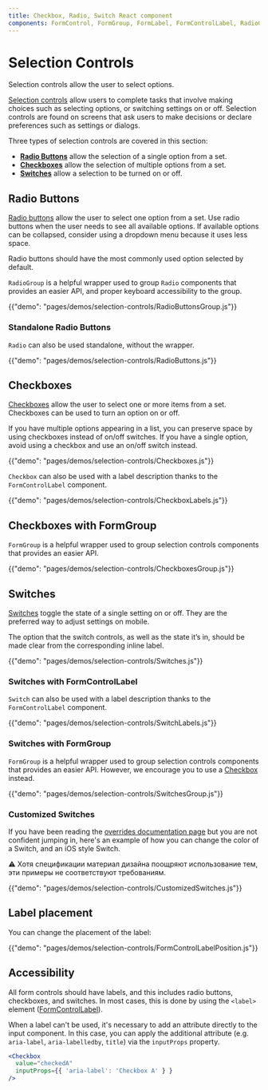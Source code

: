 ```yaml
---
title: Checkbox, Radio, Switch React component
components: FormControl, FormGroup, FormLabel, FormControlLabel, RadioGroup, Checkbox, Radio, Switch
---
```

# Selection Controls

<p class="description">Selection controls allow the user to select options.</p>

[Selection controls](https://material.io/design/components/selection-controls.html) allow users to complete tasks that involve making choices such as selecting options, or switching settings on or off. Selection controls are found on screens that ask users to make decisions or declare preferences such as settings or dialogs.

Three types of selection controls are covered in this section:

- **[Radio Buttons](#radio-buttons)** allow the selection of a single option from a set.
- **[Checkboxes](#checkboxes)** allow the selection of multiple options from a set.
- **[Switches](#switches)** allow a selection to be turned on or off.

## Radio Buttons

[Radio buttons](https://material.io/design/components/selection-controls.html#radio-buttons) allow the user to select one option from a set. Use radio buttons when the user needs to see all available options. If available options can be collapsed, consider using a dropdown menu because it uses less space.

Radio buttons should have the most commonly used option selected by default.

`RadioGroup` is a helpful wrapper used to group `Radio` components that provides an easier API, and proper keyboard accessibility to the group.

{{"demo": "pages/demos/selection-controls/RadioButtonsGroup.js"}}

### Standalone Radio Buttons

`Radio` can also be used standalone, without the wrapper.

{{"demo": "pages/demos/selection-controls/RadioButtons.js"}}

## Checkboxes

[Checkboxes](https://material.io/design/components/selection-controls.html#checkboxes) allow the user to select one or more items from a set. Checkboxes can be used to turn an option on or off.

If you have multiple options appearing in a list, you can preserve space by using checkboxes instead of on/off switches. If you have a single option, avoid using a checkbox and use an on/off switch instead.

{{"demo": "pages/demos/selection-controls/Checkboxes.js"}}

`Checkbox` can also be used with a label description thanks to the `FormControlLabel` component.

{{"demo": "pages/demos/selection-controls/CheckboxLabels.js"}}

## Checkboxes with FormGroup

`FormGroup` is a helpful wrapper used to group selection controls components that provides an easier API.

{{"demo": "pages/demos/selection-controls/CheckboxesGroup.js"}}

## Switches

[Switches](https://material.io/design/components/selection-controls.html#switches) toggle the state of a single setting on or off. They are the preferred way to adjust settings on mobile.

The option that the switch controls, as well as the state it’s in, should be made clear from the corresponding inline label.

{{"demo": "pages/demos/selection-controls/Switches.js"}}

### Switches with FormControlLabel

`Switch` can also be used with a label description thanks to the `FormControlLabel` component.

{{"demo": "pages/demos/selection-controls/SwitchLabels.js"}}

### Switches with FormGroup

`FormGroup` is a helpful wrapper used to group selection controls components that provides an easier API. However, we encourage you to use a [Checkbox](#checkboxes) instead.

{{"demo": "pages/demos/selection-controls/SwitchesGroup.js"}}

### Customized Switches

If you have been reading the [overrides documentation page](/customization/overrides/) but you are not confident jumping in, here's an example of how you can change the color of a Switch, and an iOS style Switch.

⚠️ Хотя спецификации материал дизайна поощряют использование тем, эти примеры не соответствуют требованиям.

{{"demo": "pages/demos/selection-controls/CustomizedSwitches.js"}}

## Label placement

You can change the placement of the label:

{{"demo": "pages/demos/selection-controls/FormControlLabelPosition.js"}}

## Accessibility

All form controls should have labels, and this includes radio buttons, checkboxes, and switches. In most cases, this is done by using the `<label>` element ([FormControlLabel](/api/form-control-label/)).

When a label can't be used, it's necessary to add an attribute directly to the input component. In this case, you can apply the additional attribute (e.g. `aria-label`, `aria-labelledby`, `title`) via the `inputProps` property.

```jsx
<Checkbox
  value="checkedA"
  inputProps={{ 'aria-label': 'Checkbox A' } }
/>
```